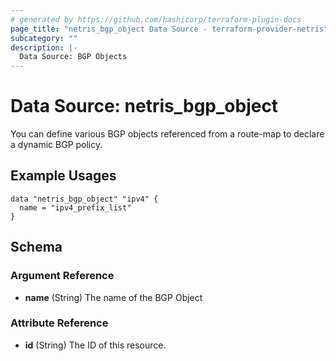 ```yaml
---
# generated by https://github.com/hashicorp/terraform-plugin-docs
page_title: "netris_bgp_object Data Source - terraform-provider-netris"
subcategory: ""
description: |-
  Data Source: BGP Objects
---
```


# Data Source: netris_bgp_object

You can define various BGP objects referenced from a route-map to declare a dynamic BGP policy.

## Example Usages

```hcl
data "netris_bgp_object" "ipv4" {
  name = "ipv4_prefix_list"
}
```



<!-- schema generated by tfplugindocs -->
## Schema

### Argument Reference

- **name** (String) The name of the BGP Object

### Attribute Reference

- **id** (String) The ID of this resource.
